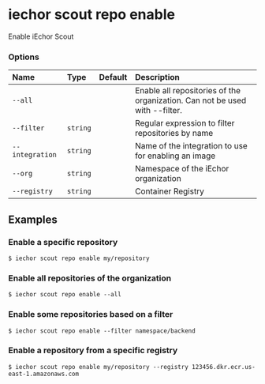 # iechor scout repo enable

<!---MARKER_GEN_START-->
Enable iEchor Scout

### Options

| Name            | Type     | Default | Description                                                                 |
|:----------------|:---------|:--------|:----------------------------------------------------------------------------|
| `--all`         |          |         | Enable all repositories of the organization. Can not be used with --filter. |
| `--filter`      | `string` |         | Regular expression to filter repositories by name                           |
| `--integration` | `string` |         | Name of the integration to use for enabling an image                        |
| `--org`         | `string` |         | Namespace of the iEchor organization                                        |
| `--registry`    | `string` |         | Container Registry                                                          |


<!---MARKER_GEN_END-->

## Examples

### Enable a specific repository

```console
$ iechor scout repo enable my/repository
```

### Enable all repositories of the organization

```console
$ iechor scout repo enable --all
```

### Enable some repositories based on a filter

```console
$ iechor scout repo enable --filter namespace/backend
```

### Enable a repository from a specific registry

```console
$ iechor scout repo enable my/repository --registry 123456.dkr.ecr.us-east-1.amazonaws.com
```
